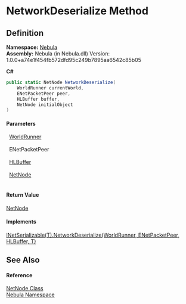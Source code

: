 # NetworkDeserialize Method




## Definition
**Namespace:** <a href="N_Nebula">Nebula</a>  
**Assembly:** Nebula (in Nebula.dll) Version: 1.0.0+a74e1f454fb572dfd95c249b7895aa6542c85b05

**C#**
``` C#
public static NetNode NetworkDeserialize(
	WorldRunner currentWorld,
	ENetPacketPeer peer,
	HLBuffer buffer,
	NetNode initialObject
)
```



#### Parameters
<dl><dt>  <a href="T_Nebula_WorldRunner">WorldRunner</a></dt><dd> </dd><dt>  ENetPacketPeer</dt><dd> </dd><dt>  <a href="T_Nebula_Serialization_HLBuffer">HLBuffer</a></dt><dd> </dd><dt>  <a href="T_Nebula_NetNode">NetNode</a></dt><dd> </dd></dl>

#### Return Value
<a href="T_Nebula_NetNode">NetNode</a>

#### Implements
<a href="M_Nebula_Serialization_INetSerializable_1_NetworkDeserialize">INetSerializable(T).NetworkDeserialize(WorldRunner, ENetPacketPeer, HLBuffer, T)</a>  


## See Also


#### Reference
<a href="T_Nebula_NetNode">NetNode Class</a>  
<a href="N_Nebula">Nebula Namespace</a>  

